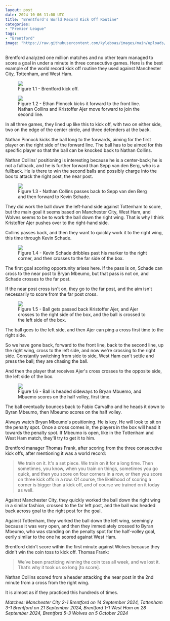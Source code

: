 ```yaml
---
layout: post
date: 2024-10-06 11:00 UTC
title: "Brentford's World Record Kick Off Routine"
categories:
- "Premier League"
tags:
- "Brentford"
image: "https://raw.githubusercontent.com/kyleboas/images/main/uploads/2024/10/06/Image-06Oct2024_02:56:54.png"
---
```


Brentford analyzed one million matches and no other team managed to score a goal in under a minute in three consecutive games. Here is the best example of the world record kick off routine they used against Manchester City, Tottenham, and West Ham.

<!---more---> 

<figure>
    <img src="https://raw.githubusercontent.com/kyleboas/images/main/uploads/2024/10/06/Image-06Oct2024_02:06:06.png">
    <figcaption>Figure 1.1 - Brentford kick off.</figcaption>
</figure>

<figure>
    <img src="https://raw.githubusercontent.com/kyleboas/images/main/uploads/2024/10/06/Image-06Oct2024_02:06:09.png">
    <figcaption>Figure 1.2 - Ethan Pinnock kicks it forward to the front line. Nathan Collins and Kristoffer Ajer move forward to join the second line.</figcaption>
</figure>

In all three games, they lined up like this to kick off, with two on either side, two on the edge of the center circle, and three defenders at the back.

Nathan Pinnock kicks the ball long to the forwards, aiming for the first player on the right side of the forward line. The ball has to be aimed for this specific player so that the ball can be knocked back to Nathan Collins.

Nathan Collins' positioning is interesting because he is a center-back; he is not a fullback, and he is further forward than Sepp van den Berg, who is a fullback. He is there to win the second balls and possibly charge into the box to attack the right post, the near post.

<figure>
    <img src="https://raw.githubusercontent.com/kyleboas/images/main/uploads/2024/10/06/Image-06Oct2024_02:06:11.png">
    <figcaption>Figure 1.3 - Nathan Collins passes back to Sepp van den Berg and then forward to Kevin Schade.</figcaption>
</figure>

They did work the ball down the left-hand side against Tottenham to score, but the main goal it seems based on Manchester City, West Ham, and Wolves seems to be to work the ball down the right wing. That is why I think Kristoffer Ajer pushes over to the right-hand side.

Collins passes back, and then they want to quickly work it to the right wing, this time through Kevin Schade. 

<figure>
    <img src="https://raw.githubusercontent.com/kyleboas/images/main/uploads/2024/10/06/Image-06Oct2024_02:06:13.png">
    <figcaption>Figure 1.4 - Kevin Schade dribbles past his marker to the right corner, and then crosses to the far side of the box.</figcaption>
</figure>

The first goal scoring opportunity arises here. If the pass is on, Schade can cross to the near post to Bryan Mbeumo, but that pass is not on, and Schade crosses to the far post. 

If the near post cross isn't on, they go to the far post, and the aim isn't necessarily to score from the far post cross.

<figure>
    <img src="https://raw.githubusercontent.com/kyleboas/images/main/uploads/2024/10/06/Image-06Oct2024_02:06:15.png">
    <figcaption>Figure 1.5 - Ball gets passed back Kristoffer Ajer, and Ajer crosses to the right side of the box, and the ball is crossed to the left side of the box.</figcaption>
</figure>

The ball goes to the left side, and then Ajer can ping a cross first time to the right side. 

So we have gone back, forward to the front line, back to the second line, up the right wing, cross to the left side, and now we're crossing to the right side. Constantly switching from side to side, West Ham can't settle and press the ball; they are chasing the ball. 

And then the player that receives Ajer's cross crosses to the opposite side, the left side of the box.

<figure>
    <img src="https://raw.githubusercontent.com/kyleboas/images/main/uploads/2024/10/06/Image-06Oct2024_02:06:17.png">
    <figcaption>Figure 1.6 - Ball is headed sideways to Bryan Mbuemo, and Mbuemo scores on the half volley, first time. </figcaption>
</figure>

The ball eventually bounces back to Fabio Carvalho and he heads it down to Byran Mbeumo, then Mbeumo scores on the half volley. 

Always watch Bryan Mbeumo's positioning. He is key. He will look to sit on the penalty spot. Once a cross comes in, the players in the box will head it towards the penalty spot. If Mbeumo is open, like in the Tottenham and West Ham match, they'll try to get it to him.

Brentford manager Thomas Frank, after scoring from the three consecutive kick offs, after mentioning it was a world record:

> We train on it. It's a set piece. We train on it for a long time. Then sometimes, you know, when you train on things, sometimes you go quick, and then you score on four corners in a row, or then you score on three kick offs in a row. Of course, the likelihood of scoring a corner is bigger than a kick off, and of course we trained on it today as well.

Against Manchester City, they quickly worked the ball down the right wing in a similar fashion, crossed to the far left post, and the ball was headed back across goal to the right post for the goal.

Against Tottenham, they worked the ball down the left wing, seemingly because it was very open, and then they immediately crossed to Byran Mbeumo, who was standing on the penalty spot for the half-volley goal, eerily similar to the one he scored against West Ham.

Brentford didn't score within the first minute against Wolves because they didn't win the coin toss to kick off. Thomas Frank:

> We’ve been practicing winning the coin toss all week, and we lost it. That’s why it took us so long [to score].

Nathan Collins scored from a header attacking the near post in the 2nd minute from a cross from the right wing.

It is almost as if they practiced this hundreds of times.

*Matches: Manchester City 2-1 Brentford on 14 September 2024, Tottenham 3-1 Brentford on 21 September 2024, Brentford 1-1 West Ham on 28 September 2024, Brentford 5-3 Wolves on 5 October 2024*